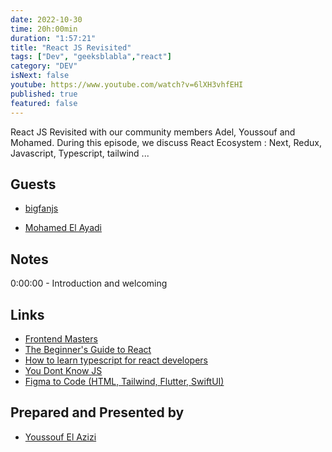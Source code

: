 ```yaml
---
date: 2022-10-30
time: 20h:00min
duration: "1:57:21"
title: "React JS Revisited"
tags: ["Dev", "geeksblabla","react"]
category: "DEV"
isNext: false
youtube: https://www.youtube.com/watch?v=6lXH3vhfEHI
published: true
featured: false
---
```


React JS Revisited with our community members Adel, Youssouf and Mohamed. During this episode, we discuss React Ecosystem : Next, Redux, Javascript, Typescript, tailwind ...
## Guests

- [bigfanjs](https://twitter.com/bigfanjs)

- [Mohamed El Ayadi](https://www.linkedin.com/in/mohamed-el-ayadi-2a34749a/)


## Notes

0:00:00 - Introduction and welcoming


## Links
- [Frontend Masters](https://frontendmasters.com/)
- [The Beginner's Guide to React](https://egghead.io/courses/the-beginner-s-guide-to-react?fbclid=IwAR203siAUBKktmC610k6cWjVidvmXxxujwM5rsBXelgxq3pxeQGvBbaoxmA)
- [How to learn typescript for react developers](https://elazizi.com/how-to-learn-type-script-for-react-developers)
- [You Dont Know JS](https://github.com/getify/You-Dont-Know-JS?fbclid=IwAR01y6xrO3WZJ9czBi9-TFDAkgpJmgLR50lCU3n9QHcvOvMasx9p-qdVc44)
- [Figma to Code (HTML, Tailwind, Flutter, SwiftUI)](https://www.figma.com/community/plugin/842128343887142055/Figma-to-Code-HTML%2C-Tailwind%2C-Flutter%2C-SwiftUI)

## Prepared and Presented by

- [Youssouf El Azizi](https://elazizi.com/)
